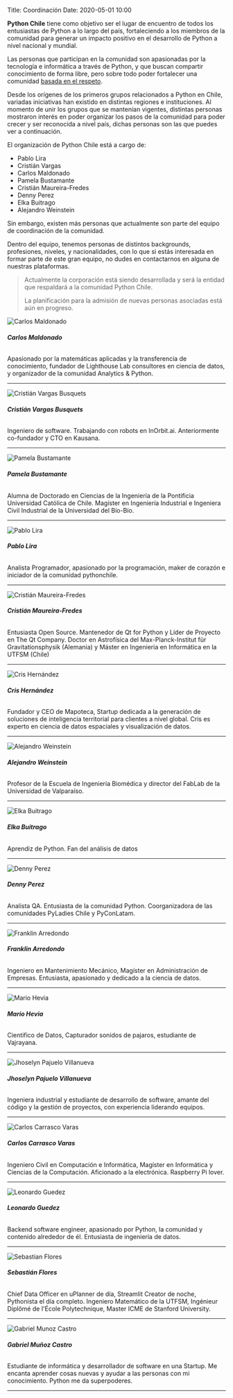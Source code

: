 Title: Coordinación
Date: 2020-05-01 10:00

**Python Chile** tiene como objetivo ser el lugar de encuentro de todos los
entusiastas de Python a lo largo del país, fortaleciendo a los miembros de la
comunidad para generar un impacto positivo en el desarrollo de Python a nivel
nacional y mundial.

Las personas que participan en la comunidad son apasionadas por la tecnología
e informática a través de Python, y que buscan compartir conocimiento de forma
libre, pero sobre todo poder fortalecer una comunidad [basada en el
respeto](https://pythonchile.cl/c%C3%B3digo-de-conducta/).

Desde los orígenes de los primeros grupos relacionados a Python en Chile,
variadas iniciativas han existido en distintas regiones e instituciones. Al
momento de unir los grupos que se mantenían vigentes, distintas personas
mostraron interés en poder organizar los pasos de la comunidad para poder
crecer y ser reconocida a nivel país, dichas personas son las que puedes ver
a continuación.

El organización de Python Chile está a cargo de:

* Pablo Lira
* Cristián Vargas
* Carlos Maldonado
* Pamela Bustamante
* Cristián Maureira-Fredes
* Denny Perez
* Elka Buitrago
* Alejandro Weinstein

Sin embargo, existen más personas que actualmente son parte del equipo
de coordinación de la comunidad.

Dentro del equipo, tenemos personas de distintos backgrounds, profesiones,
niveles, y nacionalidades, con lo que si estás interesada en formar parte de
este gran equipo, no dudes en contactarnos en alguna de nuestras plataformas.

> Actualmente la corporación está siendo desarrollada y será la entidad que
> respaldará a la comunidad Python Chile.
>
> La planificación para la admisión de nuevas personas asociadas está aún en
> progreso.

<div class="row">

  <!-- entrada persona  -->
  <div class="col-lg-3 mb-4">
    <div class="row">
      <div class="col-md-12">
        <img class="img-fluid rounded-circle" src="../images/coordinacion_carlos_maldonado.jpg" alt="Carlos Maldonado" />
      </div>
      <div class="col-md-12 text-center">
        <div class="pt-2">
          <h5 class="mt-4 font-weight-medium mb-0">Carlos Maldonado</h5>
          <h6 class="subtitle mb-2 mt-2">
            <a href="https://www.linkedin.com/in/carlos-maldonado-rivera/"><i class="fab fa-linkedin fa-lg mr-1"></i></a>
          </h6>
          <p class="card-text-coord">
          Apasionado por la matemáticas aplicadas y la transferencia de conocimiento,
          fundador de Lighthouse Lab consultores en ciencia de datos, y organizador
          de la comunidad Analytics & Python.
          </p>
          <hr/>
        </div>
      </div>
    </div> <!-- end row -->
  </div> <!-- end col -->
  <!-- end entrada persona  -->

  <!-- entrada persona  -->
  <div class="col-lg-3 mb-4 h-100">
    <div class="row">
      <div class="col-md-12">
        <img class="img-fluid rounded-circle" src="../images/coordinacion_cristian_vb.jpg" alt="Cristián Vargas Busquets">
      </div>
      <div class="col-md-12 text-center">
        <div class="pt-2">
          <h5 class="mt-4 font-weight-medium mb-0">Cristián Vargas Busquets</h5>
          <h6 class="subtitle mb-2 mt-2">
            <a href="https://www.linkedin.com/in/cristianvargasbusquets"><i class="fab fa-linkedin fa-lg mr-1"></i></a>
            <a href="https://github.com/cavb"><i class="fab fa-github fa-lg mr-1"></i></a>
            </h6>
          <p class="card-text-coord">
          Ingeniero de software. Trabajando con robots en InOrbit.ai.
          Anteriormente co-fundador y CTO en Kausana.
          </p>
          <hr/>
        </div>
      </div>
    </div> <!-- end row -->
  </div> <!-- end col -->
  <!-- end entrada persona  -->

  <!-- entrada persona  -->
  <div class="col-lg-3 mb-4">
    <div class="row">
      <div class="col-md-12">
        <img class="img-fluid rounded-circle" src="../images/coordinacion_pamela_bustamante.png" alt="Pamela Bustamante">
      </div>
      <div class="col-md-12 text-center">
        <div class="pt-2">
          <h5 class="mt-4 font-weight-medium mb-0">Pamela Bustamante</h5>
          <h6 class="subtitle mb-2 mt-2">
            <a href="https://twitter.com/pambusf"><i class="fab fa-twitter fa-lg mr-1"></i></a>
            <a href="https://github.com/pambus"><i class="fab fa-github fa-lg mr-1"></i></a>
            <a href="https://www.linkedin.com/in/pamela-bustamante-faundez/"><i class="fab fa-linkedin fa-lg mr-1"></i></a>
            </h6>
          <p class="card-text-coord">
          Alumna de Doctorado en Ciencias de la Ingeniería de la Pontificia
          Universidad Católica de Chile. Magíster en Ingeniería Industrial
          e Ingeniera Civil Industrial de la Universidad del Bío-Bío.
          </p>
          <hr/>
        </div>
      </div>
    </div> <!-- end row -->
  </div> <!-- end col -->
  <!-- end entrada persona  -->

  <!-- entrada persona  -->
  <div class="col-lg-3 mb-4">
    <div class="row">
      <div class="col-md-12">
        <img class="img-fluid rounded-circle" src="../images/coordinacion_pablo_lira.jpg" alt="Pablo Lira">
      </div>
      <div class="col-md-12 text-center">
        <div class="pt-2">
          <h5 class="mt-4 font-weight-medium mb-0">Pablo Lira</h5>
          <h6 class="subtitle mb-2 mt-2">
            <a href="https://github.com/pablolirag"><i class="fab fa-github fa-lg mr-1"></i></a>
            </h6>
          <p class="card-text-coord">
          Analista Programador, apasionado por la programación, maker de
          corazón e iniciador de la comunidad pythonchile.
          </p>
          <hr/>
        </div>
      </div>
    </div> <!-- end row -->
  </div> <!-- end col -->
  <!-- end entrada persona  -->

  <!-- entrada persona  -->
  <div class="col-lg-3 mb-4">
    <div class="row">
      <div class="col-md-12">
        <img class="img-fluid rounded-circle" src="../images/coordinacion_cristian_mf.jpg" alt="Cristián Maureira-Fredes" />
      </div>
      <div class="col-md-12 text-center">
        <div class="pt-2">
          <h5 class="mt-4 font-weight-medium mb-0">Cristián Maureira-Fredes</h5>
          <h6 class="subtitle mb-2 mt-2">
            <a href="https://twitter.com/cmaureir"><i class="fab fa-twitter fa-lg mr-1"></i></a>
            <a href="https://github.com/cmaureir"><i class="fab fa-github fa-lg mr-1"></i></a>
            <a href="https://linkedin.com/in/cmaureir"><i class="fab fa-linkedin fa-lg mr-1"></i></a>
          </h6>
          <p class="card-text-coord">
          Entusiasta Open Source. Mantenedor de Qt for Python y Líder de
          Proyecto en
          The Qt Company. Doctor en Astrofísica del Max-Planck-Institut für
          Gravitationsphysik (Alemania) y Máster en Ingenieria en Informática
          en la UTFSM (Chile)
          </p>
          <hr/>
        </div>
      </div>
    </div> <!-- end row -->
  </div> <!-- end col -->
  <!-- end entrada persona  -->

  <!-- entrada persona  -->
  <div class="col-lg-3 mb-4">
    <div class="row">
      <div class="col-md-12">
        <img class="img-fluid rounded-circle" src="../images/coordinacion_cris_hernandez.jpg" alt="Cris Hernández">
      </div>
      <div class="col-md-12 text-center">
        <div class="pt-2">
          <h5 class="mt-4 font-weight-medium mb-0">Cris Hernández</h5>
          <h6 class="subtitle mb-2 mt-2">
            <a href="https://twitter.com/crishernandezco"><i class="fab fa-twitter fa-lg mr-1"></i></a>
            <a href="https://www.linkedin.com/in/crishernandezco"><i class="fab fa-linkedin fa-lg mr-1"></i></a>
          </h6>
          <p class="card-text-coord">
          Fundador y CEO de Mapoteca, Startup dedicada a la generación de
          soluciones de inteligencia territorial para clientes a nivel global.
          Cris es experto en ciencia de datos espaciales y visualización de
          datos.
          </p>
          <hr/>
        </div>
      </div>
    </div> <!-- end row -->
  </div> <!-- end col -->
  <!-- end entrada persona  -->

  <!-- entrada persona  -->
  <div class="col-lg-3 mb-4">
    <div class="row">
      <div class="col-md-12">
        <img class="img-fluid rounded-circle" src="../images/coordinacion_alejandro_weinstein.jpg" alt="Alejandro Weinstein">
      </div>
      <div class="col-md-12 text-center">
        <div class="pt-2">
          <h5 class="mt-4 font-weight-medium mb-0">Alejandro Weinstein</h5>
          <h6 class="subtitle mb-2 mt-2">
            <a href="https://github.com/aweinstein"><i class="fab fa-github fa-lg mr-1"></i></a>
            <a href="https://twitter.com/ajweinstein"><i class="fab fa-twitter fa-lg mr-1"></i></a>
          </h6>
          <p class="card-text-coord">
          Profesor de la Escuela de Ingeniería Biomédica y director del FabLab de la Universidad de Valparaíso.
          </p>
          <hr/>
        </div>
      </div>
    </div> <!-- end row -->
  </div> <!-- end col -->
  <!-- end entrada persona  -->

  <!-- entrada persona  -->
  <div class="col-lg-3 mb-4">
    <div class="row">
      <div class="col-md-12">
        <img class="img-fluid rounded-circle" src="../images/coordinacion_elkab.jpg" alt="Elka Buitrago">
      </div>
      <div class="col-md-12 text-center">
        <div class="pt-2">
          <h5 class="mt-4 font-weight-medium mb-0">Elka Buitrago</h5>
          <h6 class="subtitle mb-2 mt-2">
            <a href="https://twitter.com/elkabuitrago"><i class="fab fa-twitter fa-lg mr-1"></i></a>
            <a href="https://www.linkedin.com/in/elka-buitrago"><i class="fab fa-linkedin fa-lg mr-1"></i></a>
          </h6>
          <p class="card-text-coord">
             Aprendiz de Python. Fan del análisis de datos
          </p>
          <hr/>
        </div>
      </div>
    </div> <!-- end row -->
  </div> <!-- end col -->
  <!-- end entrada persona  -->

  <!-- entrada persona  -->
  <div class="col-lg-3 mb-4">
    <div class="row">
      <div class="col-md-12">
        <img class="img-fluid rounded-circle" src="../images/coordinacion_denny.jpg" alt="Denny Perez">
      </div>
      <div class="col-md-12 text-center">
        <div class="pt-2">
          <h5 class="mt-4 font-weight-medium mb-0">Denny Perez</h5>
          <h6 class="subtitle mb-2 mt-2">
            <a href="https://twitter.com/dennyperez18"><i class="fab fa-twitter fa-lg mr-1"></i></a>
            <a href="https://www.linkedin.com/in/dennyperez18"><i class="fab fa-linkedin fa-lg mr-1"></i></a>
          </h6>
          <p class="card-text-coord">
          Analista QA. Entusiasta de la comunidad Python. Coorganizadora de las
          comunidades PyLadies Chile y PyConLatam.
          </p>
          <hr/>
        </div>
      </div>
    </div> <!-- end row -->
  </div> <!-- end col -->
  <!-- end entrada persona  -->

  <!-- entrada persona  -->
  <div class="col-lg-3 mb-4">
    <div class="row">
      <div class="col-md-12">
        <img class="img-fluid rounded-circle" src="../images/coordinacion_franklin_arredondo.jpg" alt="Franklin Arredondo">
      </div>
      <div class="col-md-12 text-center">
        <div class="pt-2">
          <h5 class="mt-4 font-weight-medium mb-0">Franklin Arredondo</h5>
          <h6 class="subtitle mb-2 mt-2">
            <a href="https://github.com/farreusa"><i class="fab fa-github fa-lg mr-1"></i></a>
            <a href="https://www.linkedin.com/in/fearredondo/"><i class="fab fa-linkedin fa-lg mr-1"></i></a>
          </h6>
          <p class="card-text-coord">
            Ingeniero en Mantenimiento Mecánico, Magíster en Administración de Empresas.
            Entusiasta, apasionado y dedicado a la ciencia de datos.
          </p>
          <hr/>
        </div>
      </div>
    </div> <!-- end row -->
  </div> <!-- end col -->
  <!-- end entrada persona  -->

  <!-- entrada persona  -->
  <div class="col-lg-3 mb-4">
    <div class="row">
      <div class="col-md-12">
        <img class="img-fluid rounded-circle" src="../images/coordinacion_mario_andres.jpg" alt="Mario Hevia">
      </div>
      <div class="col-md-12 text-center">
        <div class="pt-2">
          <h5 class="mt-4 font-weight-medium mb-0">Mario Hevia</h5>
          <h6 class="subtitle mb-2 mt-2">
            <a href="https://github.com/marioymario"><i class="fab fa-github fa-lg mr-1"></i></a>
            <a href="https://www.linkedin.com/in/marioheviadata/"><i class="fab fa-linkedin fa-lg mr-1"></i></a>
          </h6>
          <p class="card-text-coord">
          Cientifico de Datos, Capturador sonidos de pajaros, estudiante de Vajrayana.
          </p>
          <hr/>
        </div>
      </div>
    </div> <!-- end row -->
  </div> <!-- end col -->
  <!-- end entrada persona  -->

  <!-- entrada persona  -->
  <div class="col-lg-3 mb-4">
    <div class="row">
      <div class="col-md-12">
        <img class="img-fluid rounded-circle" src="../images/coordinacion_miluska_pajuelo.png" alt="Jhoselyn Pajuelo Villanueva">
      </div>
      <div class="col-md-12 text-center">
        <div class="pt-2">
          <h5 class="mt-4 font-weight-medium mb-0">Jhoselyn Pajuelo Villanueva</h5>
          <h6 class="subtitle mb-2 mt-2">
            <a href="https://github.com/miluskapajuelo"><i class="fab fa-github fa-lg mr-1"></i></a>
            <a href="https://www.linkedin.com/in/jhoselynpajuelovillanueva"><i class="fab fa-linkedin fa-lg mr-1"></i></a>
          </h6>
          <p class="card-text-coord">
          Ingeniera industrial y estudiante de desarrollo de software, amante del código y la gestión de proyectos, con experiencia liderando equipos.
          </p>
          <hr/>
        </div>
      </div>
    </div> <!-- end row -->
  </div> <!-- end col -->
  <!-- end entrada persona  -->

  <!-- entrada persona  -->
  <div class="col-lg-3 mb-4">
    <div class="row">
      <div class="col-md-12">
        <img class="img-fluid rounded-circle" src="../images/coordinacion_carlos_carrasco.jpg" alt="Carlos Carrasco Varas">
      </div>
      <div class="col-md-12 text-center">
        <div class="pt-2">
          <h5 class="mt-4 font-weight-medium mb-0">Carlos Carrasco Varas</h5>
          <h6 class="subtitle mb-2 mt-2">
            <a href="https://twitter.com/Krlitos_Forever"><i class="fab fa-twitter fa-lg mr-1"></i></a>
            <a href="https://github.com/KrlitosForever"><i class="fab fa-github fa-lg mr-1"></i></a>
            <a href="https://www.linkedin.com/in/mg-carlos-carrasco/"><i class="fab fa-linkedin fa-lg mr-1"></i></a>
          </h6>
          <p class="card-text-coord">
          Ingeniero Civil en Computación e Informática, Magíster en Informática y Ciencias de la Computación. Aficionado a la electrónica.
          Raspberry Pi lover.
          </p>
          <hr/>
        </div>
      </div>
    </div> <!-- end row -->
  </div> <!-- end col -->
  <!-- end entrada persona  -->

  <!-- entrada persona  -->
  <div class="col-lg-3 mb-4">
    <div class="row">
      <div class="col-md-12">
        <img class="img-fluid rounded-circle" src="../images/coordinacion_leo.png" alt="Leonardo Guedez">
      </div>
      <div class="col-md-12 text-center">
        <div class="pt-2">
          <h5 class="mt-4 font-weight-medium mb-0">Leonardo Guedez</h5>
          <h6 class="subtitle mb-2 mt-2">
            <a href="https://github.com/leolas95"><i class="fab fa-github fa-lg mr-1"></i></a>
            <a href="https://www.linkedin.com/in/leonardo-guedez/"><i class="fab fa-linkedin fa-lg mr-1"></i></a>
          </h6>
          <p class="card-text-coord">
            Backend software engineer, apasionado por Python, la comunidad y contenido alrededor de él. Entusiasta
            de ingeniería de datos.
          </p>
          <hr/>
        </div>
      </div>
    </div> <!-- end row -->
  </div> <!-- end col -->
  <!-- end entrada persona  -->

  <!-- entrada persona  -->
  <div class="col-lg-3 mb-4">
    <div class="row">
      <div class="col-md-12">
        <img class="img-fluid rounded-circle" src="../images/coordinacion_sebastian_flores.jpg" alt="Sebastian Flores">
      </div>
      <div class="col-md-12 text-center">
        <div class="pt-2">
          <h5 class="mt-4 font-weight-medium mb-0">Sebastián Flores</h5>
          <h6 class="subtitle mb-2 mt-2">
            <a href="https://twitter.com/sebastiandres"><i class="fab fa-twitter fa-lg mr-1"></i></a>
            <a href="https://github.com/sebastiandres"><i class="fab fa-github fa-lg mr-1"></i></a>
            <a href="https://www.linkedin.com/in/sebastiandres/"><i class="fab fa-linkedin fa-lg mr-1"></i></a>
          </h6>
          <p class="card-text-coord">
            Chief Data Officer en uPlanner de día, Streamlit Creator de noche, Pythonista el día completo. 
            Ingeniero Matemático de la UTFSM, Ingénieur Diplômé de l'École Polytechnique, Master ICME de Stanford University.
          </p>
          <hr/>
        </div>
      </div>
    </div> <!-- end row -->
  </div> <!-- end col -->
  <!-- end entrada persona  -->
 <div class="col-lg-3 mb-4">
    <div class="row">
      <div class="col-md-12">
        <img class="img-fluid rounded-circle" src="../images/coordinacion_gabriel_munoz.jpg" alt="Gabriel Munoz Castro">
      </div>
      <div class="col-md-12 text-center">
        <div class="pt-2">
          <h5 class="mt-4 font-weight-medium mb-0">Gabriel Muñoz Castro</h5>
          <h6 class="subtitle mb-2 mt-2">
            <a href="https://github.com/mrGoonies"><i class="fab fa-github fa-lg mr-1"></i></a>
            <a href="https://www.linkedin.com/in/g-munoz-castro/"><i class="fab fa-linkedin fa-lg mr-1"></i></a>
          </h6>
          <p class="card-text-coord">
          Estudiante de informática y desarrollador de software en una Startup. Me encanta aprender cosas nuevas y ayudar a las personas con mi conocimiento. Python me da superpoderes.      
          </p>
          <hr/>
        </div>
      </div>
    </div> <!-- end row -->
  </div> <!-- end col -->
  <!-- end entrada persona  -->




</div> <!-- end row -->
